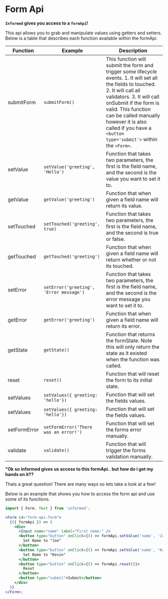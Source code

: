 # Form Api

**`Informed` gives you access to a `formApi`!**

This api allows you to grab and manipulate values using getters and setters. Below is a table that describes each function available within the formApi.

| Function     | Example                                 | Description                                                                                                                                                                                                                                                                                                               |
| ------------ | --------------------------------------- | ------------------------------------------------------------------------------------------------------------------------------------------------------------------------------------------------------------------------------------------------------------------------------------------------------------------------- |
| submitForm   | `submitForm()`                          | This function will submit the form and trigger some lifecycle events. 1. It will set all the fields to touched. 2. It will call all validators. 3. It will call onSubmit if the form is valid. This function can be called manually however it is also called if you have a `<button type='submit'>` within the `<Form>`. |
| setValue     | `setValue('greeting', 'Hello')`         | Function that takes two parameters, the first is the field name, and the second is the value you want to set it to.                                                                                                                                                                                                       |
| getValue     | `getValue('greeting')`                  | Function that when given a field name will return its value.                                                                                                                                                                                                                                                              |
| setTouched   | `setTouched('greeting', true)`          | Function that takes two parameters, the first is the field name, and the second is true or false.                                                                                                                                                                                                                         |
| getTouched   | `getTouched('greeting')`                | Function that when given a field name will return whether or not its touched.                                                                                                                                                                                                                                             |
| setError     | `setError('greeting', 'Error message')` | Function that takes two parameters, the first is the field name, and the second is the error message you want to set it to.                                                                                                                                                                                               |
| getError     | `getError('greeting')`                  | Function that when given a field name will return its error.                                                                                                                                                                                                                                                              |
| getState     | `getState()`                            | Function that returns the formState. Note this will only return the state as it existed when the function was called.                                                                                                                                                                                                     |
| reset        | `reset()`                               | Function that will reset the form to its initial state.                                                                                                                                                                                                                                                                   |
| setValues    | `setValues({ greeting: 'hello'})`       | Function that will set the fields values.                                                                                                                                                                                                                                                                                 |
| setValues    | `setValues({ greeting: 'hello'})`       | Function that will set the fields values.                                                                                                                                                                                                                                                                                 |
| setFormError | `setFormError('There was an error!')`   | Function that will set the forms error manually.                                                                                                                                                                                                                                                                          |
| validate     | `validate()`                            | Function that will trigger the forms validation manually.                                                                                                                                                                                                                                                                 |

**"Ok so informed gives us access to this formApi.. but how do i get my hands
on it??**

Thats a great question! There are many ways so lets take a look at a few!

Below is an example that shows you how to access the form api and use some of
its functions.

<!-- STORY -->

```jsx
import { Form, Text } from 'informed';

<Form id="form-api-form">
  {({ formApi }) => (
    <div>
      <Input name="name" label="First name:" />
      <button type="button" onClick={() => formApi.setValue('name', 'Joe')}>
        Set Name to "Joe"
      </button>
      <button type="button" onClick={() => formApi.setValue('name', 'Kevin')}>
        Set Name to "Kevin"
      </button>
      <button type="button" onClick={() => formApi.reset()}>
        Reset
      </button>
      <button type="submit">Submit</button>
    </div>
  )}
</Form>;
```

<br/>
